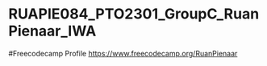 # RUAPIE084_PTO2301_GroupC_RuanPienaar_IWA

#Freecodecamp Profile
https://www.freecodecamp.org/RuanPienaar
